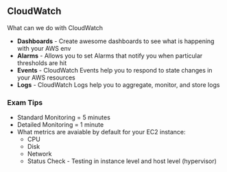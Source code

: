 ## CloudWatch ##

What can we do with CloudWatch
* **Dashboards** - Create awesome dashboards to see what is happening with your AWS env
* **Alarms** - Allows you to set Alarms that notify you when particular thresholds are hit
* **Events** - CloudWatch Events help you to respond to state changes in your AWS resources
* **Logs** - CloudWatch Logs help you to aggregate, monitor, and store logs

### Exam Tips ###
* Standard Monitoring = 5 minutes
* Detailed Monitoring = 1 minute
* What metrics are avaiable by default for your EC2 instance:
  * CPU
  * Disk
  * Network
  * Status Check - Testing in instance level and host level (hypervisor)

